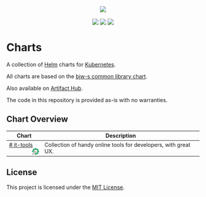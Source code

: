 <p align="center">
    <img width="200px" height=auto src="https://helm.sh/img/helm.svg" />
</p>

<p align="center">
    <a href="https://github.com/plcnk/charts/blob/master/LICENSE"><img src="https://img.shields.io/github/license/plcnk/charts" /></a>
    <a href="https://artifacthub.io/packages/search?repo=plcnk"><img src="https://img.shields.io/endpoint?url=https://artifacthub.io/badge/repository/plcnk" /></a>
    <a href="https://github.com/plcnk/charts/actions/workflows/release.yaml"><img src="https://github.com/plcnk/charts/actions/workflows/release.yaml/badge.svg" /></a>
</p>

# Charts

A collection of [Helm](https://helm.sh) charts for [Kubernetes](https://kubernetes.io/).

All charts are based on the [bjw-s common library chart](https://github.com/bjw-s/helm-charts/tree/main/charts/library/common).

Also available on [Artifact Hub](https://artifacthub.io/packages/search?repo=plcnk).

The code in this repository is provided as-is with no warranties.

## Chart Overview

| Chart | Description |
| ----- | ----------- |
| [# it-tools <img src='https://raw.githubusercontent.com/plcnk/charts/master/charts/it-tools/icon.svg' alt='it-tools icon' width='18px' align='right' loading='lazy'>](https://github.com/plcnk/charts/tree/master/charts/it-tools/) | Collection of handy online tools for developers, with great UX. |

## License

This project is licensed under the [MIT License](./LICENSE).
